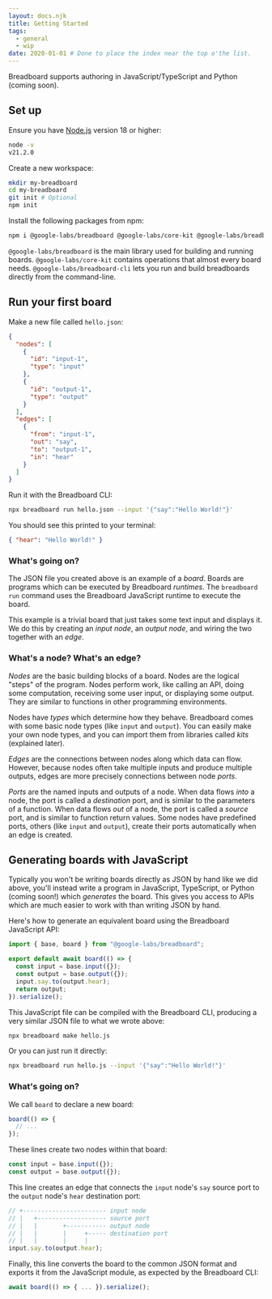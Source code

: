 ```yaml
---
layout: docs.njk
title: Getting Started
tags:
  - general
  - wip
date: 2020-01-01 # Done to place the index near the top o'the list.
---
```


Breadboard supports authoring in JavaScript/TypeScript and Python (coming soon).

## Set up

Ensure you have [Node.js](https://nodejs.org/) version 18 or higher:

```sh
node -v
v21.2.0
```

Create a new workspace:

```sh
mkdir my-breadboard
cd my-breadboard
git init # Optional
npm init
```

Install the following packages from npm:

```sh
npm i @google-labs/breadboard @google-labs/core-kit @google-labs/breadboard-cli
```

`@google-labs/breadboard` is the main library used for building and running
boards. `@google-labs/core-kit` contains operations that almost every board
needs. `@google-labs/breadboard-cli` lets you run and build breadboards
directly from the command-line.

## Run your first board

Make a new file called `hello.json`:

```json
{
  "nodes": [
    {
      "id": "input-1",
      "type": "input"
    },
    {
      "id": "output-1",
      "type": "output"
    }
  ],
  "edges": [
    {
      "from": "input-1",
      "out": "say",
      "to": "output-1",
      "in": "hear"
    }
  ]
}
```

Run it with the Breadboard CLI:

```sh
npx breadboard run hello.json --input '{"say":"Hello World!"}'
```

You should see this printed to your terminal:

```json
{ "hear": "Hello World!" }
```

### What's going on?

The JSON file you created above is an example of a _board_. Boards are programs
which can be executed by Breadboard _runtimes_. The `breadboard run` command
uses the Breadboard JavaScript runtime to execute the board.

This example is a trivial board that just takes some text input and displays it.
We do this by creating an _input node_, an _output node_, and wiring the two
together with an _edge_.

### What's a node? What's an edge?

_Nodes_ are the basic building blocks of a board. Nodes are the logical "steps"
of the program. Nodes perform work, like calling an API, doing some computation,
receiving some user input, or displaying some output. They are similar to
functions in other programming environments.

Nodes have _types_ which determine how they behave. Breadboard comes with some
basic node types (like `input` and `output`). You can easily make your own node
types, and you can import them from libraries called _kits_ (explained later).

_Edges_ are the connections between nodes along which data can flow. However,
because nodes often take multiple inputs and produce multiple outputs, edges are
more precisely connections between node _ports_.

_Ports_ are the named inputs and outputs of a node. When data flows _into_ a
node, the port is called a _destination_ port, and is similar to the parameters
of a function. When data flows _out_ of a node, the port is called a _source_
port, and is similar to function return values. Some nodes have predefined
ports, others (like `input` and `output`), create their ports automatically when
an edge is created.

## Generating boards with JavaScript

Typically you won't be writing boards directly as JSON by hand like we did
above, you'll instead write a program in JavaScript, TypeScript, or Python
(coming soon!) which _generates_ the board. This gives you access to APIs which
are much easier to work with than writing JSON by hand.

Here's how to generate an equivalent board using the Breadboard JavaScript API:

```js
import { base, board } from "@google-labs/breadboard";

export default await board(() => {
  const input = base.input({});
  const output = base.output({});
  input.say.to(output.hear);
  return output;
}).serialize();
```

This JavaScript file can be compiled with the Breadboard CLI, producing a very
similar JSON file to what we wrote above:

```sh
npx breadboard make hello.js
```

Or you can just run it directly:

```sh
npx breadboard run hello.js --input '{"say":"Hello World!"}'
```

### What's going on?

We call `board` to declare a new board:

```js
board(() => {
  // ...
});
```

These lines create two nodes within that board:

```js
const input = base.input({});
const output = base.output({});
```

This line creates an edge that connects the `input` node's `say` source port to
the `output` node's `hear` destination port:

```js
// +----------------------- input node
// |   +------------------- source port
// |   |       +----------- output node
// |   |       |     +----- destination port
// |   |       |     |
input.say.to(output.hear);
```

Finally, this line converts the board to the common JSON format and exports it
from the JavaScript module, as expected by the Breadboard CLI:

```js
await board(() => { ... }).serialize();
```
